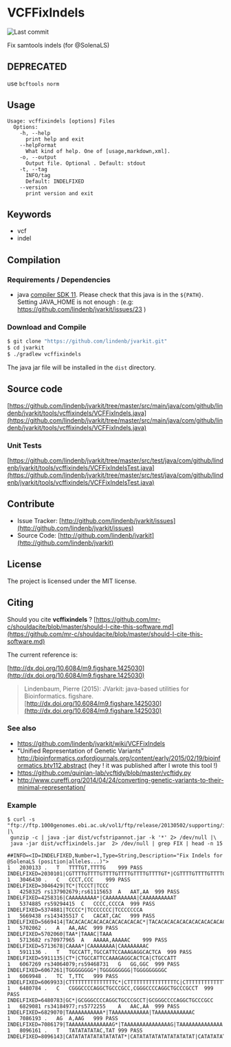 # VCFFixIndels

![Last commit](https://img.shields.io/github/last-commit/lindenb/jvarkit.png)

Fix samtools indels (for @SolenaLS)


## DEPRECATED

use `bcftools norm`

## Usage

```
Usage: vcffixindels [options] Files
  Options:
    -h, --help
      print help and exit
    --helpFormat
      What kind of help. One of [usage,markdown,xml].
    -o, --output
      Output file. Optional . Default: stdout
    -t, --tag
      INFO/tag
      Default: INDELFIXED
    --version
      print version and exit

```


## Keywords

 * vcf
 * indel


## Compilation

### Requirements / Dependencies

* java [compiler SDK 11](https://jdk.java.net/11/). Please check that this java is in the `${PATH}`. Setting JAVA_HOME is not enough : (e.g: https://github.com/lindenb/jvarkit/issues/23 )


### Download and Compile

```bash
$ git clone "https://github.com/lindenb/jvarkit.git"
$ cd jvarkit
$ ./gradlew vcffixindels
```

The java jar file will be installed in the `dist` directory.

## Source code 

[https://github.com/lindenb/jvarkit/tree/master/src/main/java/com/github/lindenb/jvarkit/tools/vcffixindels/VCFFixIndels.java](https://github.com/lindenb/jvarkit/tree/master/src/main/java/com/github/lindenb/jvarkit/tools/vcffixindels/VCFFixIndels.java)

### Unit Tests

[https://github.com/lindenb/jvarkit/tree/master/src/test/java/com/github/lindenb/jvarkit/tools/vcffixindels/VCFFixIndelsTest.java](https://github.com/lindenb/jvarkit/tree/master/src/test/java/com/github/lindenb/jvarkit/tools/vcffixindels/VCFFixIndelsTest.java)


## Contribute

- Issue Tracker: [http://github.com/lindenb/jvarkit/issues](http://github.com/lindenb/jvarkit/issues)
- Source Code: [http://github.com/lindenb/jvarkit](http://github.com/lindenb/jvarkit)

## License

The project is licensed under the MIT license.

## Citing

Should you cite **vcffixindels** ? [https://github.com/mr-c/shouldacite/blob/master/should-I-cite-this-software.md](https://github.com/mr-c/shouldacite/blob/master/should-I-cite-this-software.md)

The current reference is:

[http://dx.doi.org/10.6084/m9.figshare.1425030](http://dx.doi.org/10.6084/m9.figshare.1425030)

> Lindenbaum, Pierre (2015): JVarkit: java-based utilities for Bioinformatics. figshare.
> [http://dx.doi.org/10.6084/m9.figshare.1425030](http://dx.doi.org/10.6084/m9.figshare.1425030)



### See also

 *  https://github.com/lindenb/jvarkit/wiki/VCFFixIndels
 *  "Unified Representation of Genetic Variants" http://bioinformatics.oxfordjournals.org/content/early/2015/02/19/bioinformatics.btv112.abstract (hey ! it was published after I wrote this tool !)
 *  https://github.com/quinlan-lab/vcftidy/blob/master/vcftidy.py
 *  http://www.cureffi.org/2014/04/24/converting-genetic-variants-to-their-minimal-representation/

### Example

```
$ curl -s "ftp://ftp.1000genomes.ebi.ac.uk/vol1/ftp/release/20130502/supporting/input_callsets/si/ALL.wgs.samtools_pass_filter.20130502.snps_indels.low_coverage.sites.vcf.gz" |\
 gunzip -c | java -jar dist/vcfstripannot.jar -k '*' 2> /dev/null |\
 java -jar dist/vcffixindels.jar  2> /dev/null | grep FIX | head -n 15

##INFO=<ID=INDELFIXED,Number=1,Type=String,Description="Fix Indels for @SolenaLS (position|alleles...)">
1   2030133 .   T   TTTTGT,TTTTG    999 PASS    INDELFIXED=2030101|CGTTTTGTTTTGTTTTGTTTTGTTTTGTTTTGT*|CGTTTTGTTTTGTTTTGTTTTGTTTTGTTTTGTTTTGT|CGTTTTGTTTTGTTTTGTTTTGTTTTGTTTTGTTTTG
1   3046430 .   C   CCCT,CCC    999 PASS    INDELFIXED=3046429|TC*|TCCCT|TCCC
1   4258325 rs137902679;rs61115653  A   AAT,AA  999 PASS    INDELFIXED=4258316|CAAAAAAAAA*|CAAAAAAAAAA|CAAAAAAAAAAT
1   5374885 rs59294415  C   CCCC,CCCCA  999 PASS    INDELFIXED=5374881|TCCCC*|TCCCCCCC|TCCCCCCCA
1   5669438 rs143435517 C   CACAT,CAC   999 PASS    INDELFIXED=5669414|TACACACACACACACACACACACAC*|TACACACACACACACACACACACACAC|TACACACACACACACACACACACACACAT
1   5702062 .   A   AA,AAC  999 PASS    INDELFIXED=5702060|TAA*|TAAAC|TAAA
1   5713682 rs70977965  A   AAAAA,AAAAAC    999 PASS    INDELFIXED=5713678|CAAAA*|CAAAAAAAA|CAAAAAAAAC
1   5911136 .   T   TGCCATT,TGCCATTCCAAAGAGGCACTCA  999 PASS    INDELFIXED=5911135|CT*|CTGCCATTCCAAAGAGGCACTCA|CTGCCATT
1   6067269 rs34064079;rs59468731   G   GG,GGC  999 PASS    INDELFIXED=6067261|TGGGGGGGG*|TGGGGGGGGG|TGGGGGGGGGC
1   6069948 .   TC  T,TTC   999 PASS    INDELFIXED=6069933|CTTTTTTTTTTTTTTTC*|CTTTTTTTTTTTTTTTTC|CTTTTTTTTTTTTTTT
1   6480784 .   C   CGGGCCCCAGGCTGCCCGCC,CGGGCCCCAGGCTGCCCGCCT  999 PASS    INDELFIXED=6480783|GC*|GCGGGCCCCAGGCTGCCCGCCT|GCGGGCCCCAGGCTGCCCGCC
1   6829081 rs34184977;rs5772255    A   AAC,AA  999 PASS    INDELFIXED=6829070|TAAAAAAAAAAA*|TAAAAAAAAAAAA|TAAAAAAAAAAAAC
1   7086193 .   AG  A,AAG   999 PASS    INDELFIXED=7086179|TAAAAAAAAAAAAAAG*|TAAAAAAAAAAAAAAAG|TAAAAAAAAAAAAAA
1   8096161 .   T   TATATATATAC,TAT 999 PASS    INDELFIXED=8096143|CATATATATATATATATAT*|CATATATATATATATATATAT|CATATATATATATATATATATATATATAC

```


